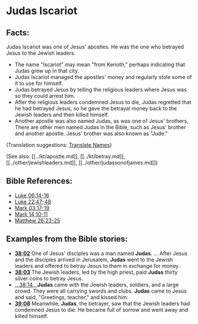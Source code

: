 # Judas Iscariot #

## Facts: ##

Judas Iscariot was one of Jesus' apostles. He was the one who betrayed Jesus to the Jewish leaders.

* The name "Iscariot" may mean "from Kerioth," perhaps indicating that Judas grew up in that city.
* Judas Iscariot managed the apostles' money and regularly stole some of it to use for himself.
* Judas betrayed Jesus by telling the religious leaders where Jesus was so they could arrest him.
* After the religious leaders condemned Jesus to die, Judas regretted that he had betrayed Jesus, so he gave the betrayal money back to the Jewish leaders and then killed himself.
* Another apostle was also named Judas, as was one of Jesus' brothers, There are other men named Judas in the Bible, such as Jesus' brother and another apostle. Jesus' brother was also known as "Jude."

(Translation suggestions: [Translate Names](en/ta-vol1/translate/man/translate-names))

(See also: [[../kt/apostle.md]], [[../kt/betray.md]], [[../other/jewishleaders.md]], [[../other/judassonofjames.md]])

## Bible References: ##

* [Luke 06:14-16](en/tn/luk/help/06/14)
* [Luke 22:47-48](en/tn/luk/help/22/47)
* [Mark 03:17-19](en/tn/mrk/help/03/17)
* [Mark 14:10-11](en/tn/mrk/help/14/10)
* [Matthew 26:23-25](en/tn/mat/help/26/23)

## Examples from the Bible stories: ##

* __[38:02](en/tn/obs/help/38/02)__ One of Jesus' disciples was a man named __Judas__. … After Jesus and the disciples arrived in Jerusalem, __Judas__  went to the Jewish leaders and offered to betray Jesus to them in exchange for money.
* __[38:03](en/tn/obs/help/38/03)__ The Jewish leaders, led by the high priest, paid __Judas__  thirty silver coins to betray Jesus.
* __[38:14](en/tn/obs/help/38/14)____Judas__  came with the Jewish leaders, soldiers, and a large crowd. They were all carrying swords and clubs. __Judas__  came to Jesus and said, "Greetings, teacher," and kissed him.
* __[39:08](en/tn/obs/help/39/08)__ Meanwhile, __Judas__, the betrayer, saw that the Jewish leaders had condemned Jesus to die. He became full of sorrow and went away and killed himself.